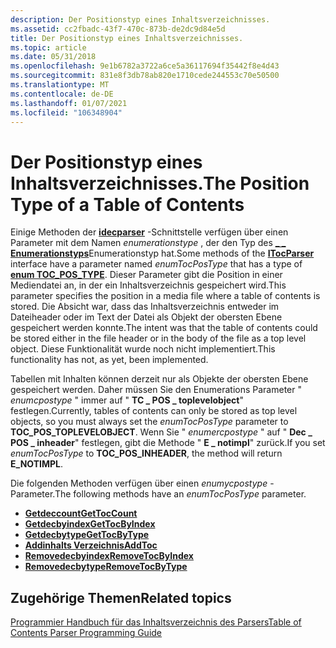 ```yaml
---
description: Der Positionstyp eines Inhaltsverzeichnisses.
ms.assetid: cc2fbadc-43f7-470c-873b-de2dc9d84e5d
title: Der Positionstyp eines Inhaltsverzeichnisses.
ms.topic: article
ms.date: 05/31/2018
ms.openlocfilehash: 9e1b6782a3722a6ce5a36117694f35442f8e4d43
ms.sourcegitcommit: 831e8f3db78ab820e1710cede244553c70e50500
ms.translationtype: MT
ms.contentlocale: de-DE
ms.lasthandoff: 01/07/2021
ms.locfileid: "106348904"
---
```

# <a name="the-position-type-of-a-table-of-contents"></a><span data-ttu-id="26912-103">Der Positionstyp eines Inhaltsverzeichnisses.</span><span class="sxs-lookup"><span data-stu-id="26912-103">The Position Type of a Table of Contents</span></span>

<span data-ttu-id="26912-104">Einige Methoden der [**idecparser**](/windows/desktop/api/wmcodecdsp/nn-wmcodecdsp-itocparser) -Schnittstelle verfügen über einen Parameter mit dem Namen *enumerationstype* , der den Typ des [**\_ \_ Enumerationstyps**](/windows/desktop/api/wmcodecdsp/ne-wmcodecdsp-toc_pos_type)Enumerationstyp hat.</span><span class="sxs-lookup"><span data-stu-id="26912-104">Some methods of the [**ITocParser**](/windows/desktop/api/wmcodecdsp/nn-wmcodecdsp-itocparser) interface have a parameter named *enumTocPosType* that has a type of [**enum TOC\_POS\_TYPE**](/windows/desktop/api/wmcodecdsp/ne-wmcodecdsp-toc_pos_type).</span></span> <span data-ttu-id="26912-105">Dieser Parameter gibt die Position in einer Mediendatei an, in der ein Inhaltsverzeichnis gespeichert wird.</span><span class="sxs-lookup"><span data-stu-id="26912-105">This parameter specifies the position in a media file where a table of contents is stored.</span></span> <span data-ttu-id="26912-106">Die Absicht war, dass das Inhaltsverzeichnis entweder im Dateiheader oder im Text der Datei als Objekt der obersten Ebene gespeichert werden konnte.</span><span class="sxs-lookup"><span data-stu-id="26912-106">The intent was that the table of contents could be stored either in the file header or in the body of the file as a top level object.</span></span> <span data-ttu-id="26912-107">Diese Funktionalität wurde noch nicht implementiert.</span><span class="sxs-lookup"><span data-stu-id="26912-107">This functionality has not, as yet, been implemented.</span></span>

<span data-ttu-id="26912-108">Tabellen mit Inhalten können derzeit nur als Objekte der obersten Ebene gespeichert werden. Daher müssen Sie den Enumerations Parameter " *enumcpostype* " immer auf " **TC \_ POS \_ toplevelobject**" festlegen.</span><span class="sxs-lookup"><span data-stu-id="26912-108">Currently, tables of contents can only be stored as top level objects, so you must always set the *enumTocPosType* parameter to **TOC\_POS\_TOPLEVELOBJECT**.</span></span> <span data-ttu-id="26912-109">Wenn Sie " *enumercpostype* " auf " **Dec \_ POS \_ inheader**" festlegen, gibt die Methode " **E \_ notimpl**" zurück.</span><span class="sxs-lookup"><span data-stu-id="26912-109">If you set *enumTocPosType* to **TOC\_POS\_INHEADER**, the method will return **E\_NOTIMPL**.</span></span>

<span data-ttu-id="26912-110">Die folgenden Methoden verfügen über einen *enumycpostype* -Parameter.</span><span class="sxs-lookup"><span data-stu-id="26912-110">The following methods have an *enumTocPosType* parameter.</span></span>

-   [<span data-ttu-id="26912-111">**Getdeccount**</span><span class="sxs-lookup"><span data-stu-id="26912-111">**GetTocCount**</span></span>](/windows/desktop/api/wmcodecdsp/nf-wmcodecdsp-itocparser-gettoccount)
-   [<span data-ttu-id="26912-112">**Getdecbyindex**</span><span class="sxs-lookup"><span data-stu-id="26912-112">**GetTocByIndex**</span></span>](/windows/desktop/api/wmcodecdsp/nf-wmcodecdsp-itocparser-gettocbyindex)
-   [<span data-ttu-id="26912-113">**Getdecbytype**</span><span class="sxs-lookup"><span data-stu-id="26912-113">**GetTocByType**</span></span>](/windows/desktop/api/wmcodecdsp/nf-wmcodecdsp-itocparser-gettocbytype)
-   [<span data-ttu-id="26912-114">**Addinhalts Verzeichnis**</span><span class="sxs-lookup"><span data-stu-id="26912-114">**AddToc**</span></span>](/windows/desktop/api/wmcodecdsp/nf-wmcodecdsp-itocparser-addtoc)
-   [<span data-ttu-id="26912-115">**Removedecbyindex**</span><span class="sxs-lookup"><span data-stu-id="26912-115">**RemoveTocByIndex**</span></span>](/windows/desktop/api/wmcodecdsp/nf-wmcodecdsp-itocparser-removetocbyindex)
-   [<span data-ttu-id="26912-116">**Removedecbytype**</span><span class="sxs-lookup"><span data-stu-id="26912-116">**RemoveTocByType**</span></span>](/windows/desktop/api/wmcodecdsp/nf-wmcodecdsp-itocparser-removetocbytype)

## <a name="related-topics"></a><span data-ttu-id="26912-117">Zugehörige Themen</span><span class="sxs-lookup"><span data-stu-id="26912-117">Related topics</span></span>

<dl> <dt>

[<span data-ttu-id="26912-118">Programmier Handbuch für das Inhaltsverzeichnis des Parsers</span><span class="sxs-lookup"><span data-stu-id="26912-118">Table of Contents Parser Programming Guide</span></span>](toc-parser-programming-guide.md)
</dt> </dl>

 

 




